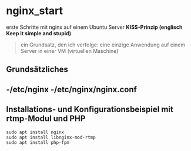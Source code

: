# nginx_start
erste Schritte mit nginx auf einem Ubuntu Server
**KISS-Prinzip (englisch Keep it simple and stupid)**
>ein Grundsatz, den ich verfolge: eine einzige Anwendung auf einem Server in einer VM (virtuellen Maschine)
## Grundsätzliches
-/etc/nginx
-/etc/nginx/nginx.conf
-
## Installations- und Konfigurationsbeispiel mit rtmp-Modul und PHP
```
sudo apt install nginx
sudo apt install libnginx-mod-rtmp
sudo apt install php-fpm
```
